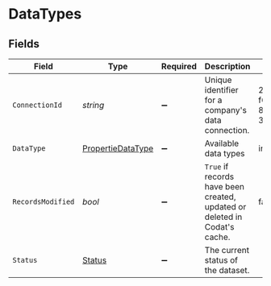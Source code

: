 # DataTypes


## Fields

| Field                                                                     | Type                                                                      | Required                                                                  | Description                                                               | Example                                                                   |
| ------------------------------------------------------------------------- | ------------------------------------------------------------------------- | ------------------------------------------------------------------------- | ------------------------------------------------------------------------- | ------------------------------------------------------------------------- |
| `ConnectionId`                                                            | *string*                                                                  | :heavy_minus_sign:                                                        | Unique identifier for a company's data connection.                        | 2e9d2c44-f675-40ba-8049-353bfcb5e171                                      |
| `DataType`                                                                | [PropertieDataType](../../Models/Components/PropertieDataType.md)         | :heavy_minus_sign:                                                        | Available data types                                                      | invoices                                                                  |
| `RecordsModified`                                                         | *bool*                                                                    | :heavy_minus_sign:                                                        | `True` if records have been created, updated or deleted in Codat's cache. | false                                                                     |
| `Status`                                                                  | [Status](../../Models/Components/Status.md)                               | :heavy_minus_sign:                                                        | The current status of the dataset.                                        |                                                                           |